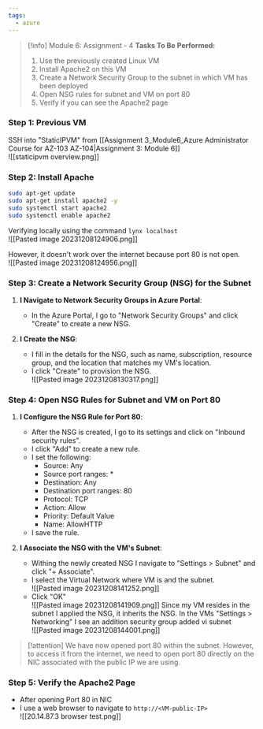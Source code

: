 ```yaml
---
tags:
  - azure
---
```

> [!info] Module 6: Assignment - 4
> **Tasks To Be Performed:** 
> 1. Use the previously created Linux VM 
> 2. Install Apache2 on this VM 
> 3. Create a Network Security Group to the subnet in which VM has been deployed 
> 4. Open NSG rules for subnet and VM on port 80 
> 5. Verify if you can see the Apache2 page

### Step 1: Previous VM

SSH into "StaticIPVM" from [[Assignment 3_Module6_Azure Administrator Course for AZ-103 AZ-104|Assignment 3: Module 6]]
<br>![[staticipvm overview.png]]
### Step 2: Install Apache

```bash
sudo apt-get update
sudo apt-get install apache2 -y
sudo systemctl start apache2
sudo systemctl enable apache2
```

Verifying locally using the command `lynx localhost`
<br>![[Pasted image 20231208124906.png]]

However, it doesn't work over the internet because port 80 is not open.
<br>![[Pasted image 20231208124956.png]]



### Step 3: Create a Network Security Group (NSG) for the Subnet

1. **I Navigate to Network Security Groups in Azure Portal**:
    
    - In the Azure Portal, I go to "Network Security Groups" and click "Create" to create a new NSG.
2. **I Create the NSG**:
    
    - I fill in the details for the NSG, such as name, subscription, resource group, and the location that matches my VM's location.
    - I click "Create" to provision the NSG.
      <br>![[Pasted image 20231208130317.png]]

### Step 4: Open NSG Rules for Subnet and VM on Port 80

1. **I Configure the NSG Rule for Port 80**:
    
    - After the NSG is created, I go to its settings and click on "Inbound security rules".
    - I click "Add" to create a new rule.
    - I set the following:
        - Source: Any
        - Source port ranges: *
        - Destination: Any
        - Destination port ranges: 80
        - Protocol: TCP
        - Action: Allow
        - Priority: Default Value
        - Name: AllowHTTP
    - I save the rule.
2. **I Associate the NSG with the VM's Subnet**:
    
    -  Withing the newly created NSG I navigate to "Settings > Subnet" and click "+ Associate".
    - I select the Virtual Network where VM is and the subnet.
      <br>![[Pasted image 20231208141252.png]]
    - Click "OK"
      <br>![[Pasted image 20231208141909.png]]
      Since my VM resides in the subnet I applied the NSG, it inherits the NSG. In the VMs "Settings > Networking" I see an addition security group added vi subnet
      <br>![[Pasted image 20231208144001.png]]
      

> [!attention]
> We have now opened port 80 within the subnet. However, to access it from the internet, we need to open port 80 directly on the NIC associated with the public IP we are using.



### Step 5: Verify the Apache2 Page
- After opening Port 80 in NIC
- I use a web browser to navigate to `http://<VM-public-IP>`
<br>![[20.14.87.3 browser test.png]]






